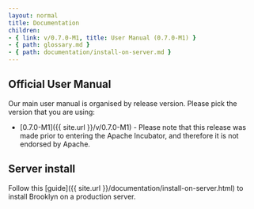 ```yaml
---
layout: normal
title: Documentation
children:
- { link: v/0.7.0-M1, title: User Manual (0.7.0-M1) }
- { path: glossary.md }
- { path: documentation/install-on-server.md }
---
```


## Official User Manual

Our main user manual is organised by release version. Please pick the version that you are using:

- [0.7.0-M1]({{ site.url }}/v/0.7.0-M1) -
  Please note that this release was made prior to entering the Apache Incubator,
  and therefore it is not endorsed by Apache.

## Server install
Follow this [guide]({{ site.url }}/documentation/install-on-server.html) to install Brooklyn on a production server.
